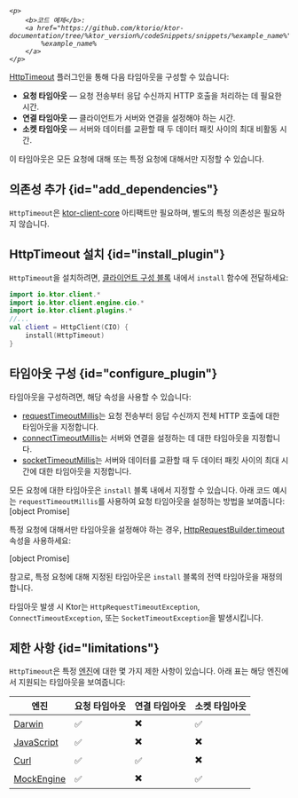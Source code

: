 [//]: # (title: 타임아웃)

<primary-label ref="client-plugin"/>

<tldr>
<var name="example_name" value="client-timeout"/>

    <p>
        <b>코드 예제</b>:
        <a href="https://github.com/ktorio/ktor-documentation/tree/%ktor_version%/codeSnippets/snippets/%example_name%">
            %example_name%
        </a>
    </p>
    
</tldr>

[HttpTimeout](https://api.ktor.io/ktor-client/ktor-client-core/io.ktor.client.plugins/-http-timeout) 플러그인을 통해 다음 타임아웃을 구성할 수 있습니다:
* __요청 타임아웃__ — 요청 전송부터 응답 수신까지 HTTP 호출을 처리하는 데 필요한 시간.
* __연결 타임아웃__ — 클라이언트가 서버와 연결을 설정해야 하는 시간.
* __소켓 타임아웃__ — 서버와 데이터를 교환할 때 두 데이터 패킷 사이의 최대 비활동 시간.

이 타임아웃은 모든 요청에 대해 또는 특정 요청에 대해서만 지정할 수 있습니다.

## 의존성 추가 {id="add_dependencies"}
`HttpTimeout`은 [ktor-client-core](client-dependencies.md) 아티팩트만 필요하며, 별도의 특정 의존성은 필요하지 않습니다.

## HttpTimeout 설치 {id="install_plugin"}

`HttpTimeout`을 설치하려면, [클라이언트 구성 블록](client-create-and-configure.md#configure-client) 내에서 `install` 함수에 전달하세요:
```kotlin
import io.ktor.client.*
import io.ktor.client.engine.cio.*
import io.ktor.client.plugins.*
//...
val client = HttpClient(CIO) {
    install(HttpTimeout)
}
```

## 타임아웃 구성 {id="configure_plugin"}

타임아웃을 구성하려면, 해당 속성을 사용할 수 있습니다:

* [requestTimeoutMillis](https://api.ktor.io/ktor-client/ktor-client-core/io.ktor.client.plugins/-http-timeout-config/request-timeout-millis.html)는 요청 전송부터 응답 수신까지 전체 HTTP 호출에 대한 타임아웃을 지정합니다.
* [connectTimeoutMillis](https://api.ktor.io/ktor-client/ktor-client-core/io.ktor.client.plugins/-http-timeout-config/connect-timeout-millis.html)는 서버와 연결을 설정하는 데 대한 타임아웃을 지정합니다.
* [socketTimeoutMillis](https://api.ktor.io/ktor-client/ktor-client-core/io.ktor.client.plugins/-http-timeout-config/socket-timeout-millis.html)는 서버와 데이터를 교환할 때 두 데이터 패킷 사이의 최대 시간에 대한 타임아웃을 지정합니다.

모든 요청에 대한 타임아웃은 `install` 블록 내에서 지정할 수 있습니다. 아래 코드 예시는 `requestTimeoutMillis`를 사용하여 요청 타임아웃을 설정하는 방법을 보여줍니다:
[object Promise]

특정 요청에 대해서만 타임아웃을 설정해야 하는 경우, [HttpRequestBuilder.timeout](https://api.ktor.io/ktor-client/ktor-client-core/io.ktor.client.plugins/timeout.html) 속성을 사용하세요:

[object Promise]

참고로, 특정 요청에 대해 지정된 타임아웃은 `install` 블록의 전역 타임아웃을 재정의합니다.

타임아웃 발생 시 Ktor는 `HttpRequestTimeoutException`, `ConnectTimeoutException`, 또는 `SocketTimeoutException`을 발생시킵니다.

## 제한 사항 {id="limitations"}

`HttpTimeout`은 특정 [엔진](client-engines.md)에 대한 몇 가지 제한 사항이 있습니다. 아래 표는 해당 엔진에서 지원되는 타임아웃을 보여줍니다:

| 엔진                             | 요청 타임아웃 | 연결 타임아웃 | 소켓 타임아웃 |
|------------------------------------|-----------------|-----------------|----------------|
| [Darwin](client-engines.md#darwin) | ✅️              | ✖️              | ✅️             |
| [JavaScript](client-engines.md#js) | ✅               | ✖️              | ✖️             |
| [Curl](client-engines.md#curl)     | ✅               | ✅️              | ✖️             |
| [MockEngine](client-testing.md)    | ✅               | ✖️              | ✅              |